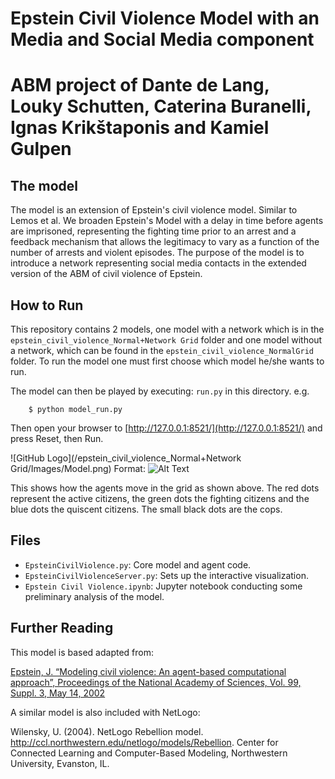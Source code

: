 # Epstein Civil Violence Model with an Media and Social Media component

# ABM project of Dante de Lang, Louky Schutten, Caterina Buranelli, Ignas Krikštaponis and Kamiel Gulpen

## The model

The model is an extension of Epstein's civil violence model. Similar to Lemos et al. We broaden Epstein's Model with a delay in time before agents are imprisoned, representing the fighting time prior to an arrest and a feedback mechanism that allows the legitimacy to vary as a function of the number of arrests and violent episodes.
The purpose of the model is to introduce a network representing social media contacts in the extended version of the ABM of civil violence of Epstein. 

## How to Run

This repository contains 2 models, one model with a network which is in the ``epstein_civil_violence_Normal+Network Grid`` folder and one model without a network, which can be found in the ``epstein_civil_violence_NormalGrid`` folder. To run the model one must first choose which model he/she wants to run. 

The model can then be played by executing: ``run.py`` in this directory. e.g.

```
    $ python model_run.py
``` 

Then open your browser to [http://127.0.0.1:8521/](http://127.0.0.1:8521/) and press Reset, then Run. 

![GitHub Logo](/epstein_civil_violence_Normal+Network Grid/Images/Model.png)
Format: ![Alt Text](url)


This shows how the agents move in the grid as shown above. The red dots represent the active citizens, the green dots the fighting citizens and the blue dots the quiscent citizens. The small black dots are the cops.

## Files

* ``EpsteinCivilViolence.py``: Core model and agent code.
* ``EpsteinCivilViolenceServer.py``: Sets up the interactive visualization.
* ``Epstein Civil Violence.ipynb``: Jupyter notebook conducting some preliminary analysis of the model.

## Further Reading

This model is based adapted from:

[Epstein, J. “Modeling civil violence: An agent-based computational approach”, Proceedings of the National Academy of Sciences, Vol. 99, Suppl. 3, May 14, 2002](http://www.pnas.org/content/99/suppl.3/7243.short)

A similar model is also included with NetLogo:

Wilensky, U. (2004). NetLogo Rebellion model. http://ccl.northwestern.edu/netlogo/models/Rebellion. Center for Connected Learning and Computer-Based Modeling, Northwestern University, Evanston, IL.

